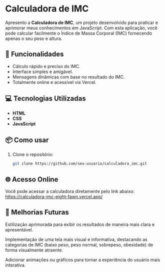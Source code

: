 # Calculadora de IMC

Apresento a **Calculadora de IMC**, um projeto desenvolvido para praticar e aprimorar meus conhecimentos em JavaScript. Com esta aplicação, você pode calcular facilmente o Índice de Massa Corporal (IMC) fornecendo apenas o seu peso e altura.

## 🚀 Funcionalidades

- Cálculo rápido e preciso do IMC.
- Interface simples e amigável.
- Mensagens dinâmicas com base no resultado do IMC.
- Totalmente online e acessível via Vercel.

## 💻 Tecnologias Utilizadas

- **HTML**
- **CSS**
- **JavaScript**

## 📦 Como usar

1. Clone o repositório:
   ```bash
   git clone https://github.com/seu-usuario/calculadora_imc.git

## 🌐 Acesso Online

Você pode acessar a calculadora diretamente pelo link abaixo: https://calculadora-imc-eight-fawn.vercel.app/

## 📝 Melhorias Futuras

Estilização aprimorada para exibir os resultados de maneira mais clara e apresentável.

Implementação de uma tela mais visual e informativa, destacando as categorias de IMC (baixo peso, peso normal, sobrepeso, obesidade) de forma visualmente atraente.

Adicionar animações ou gráficos para tornar a experiência do usuário mais interativa.

